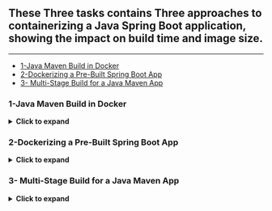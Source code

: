 ## These Three tasks contains **Three approaches** to containerizing a Java Spring Boot application, showing the impact on **build time** and **image size**.
---
- [1-Java Maven Build in Docker](#1--Java-Maven-Build-in-Docker)
- [2-Dockerizing a Pre-Built Spring Boot App](#2--Dockerizing-a-Pre-Built-Spring-Boot-App)
- [3- Multi-Stage Build for a Java Maven App](#3--multi-stage-build-for-a-java-maven-app)

### 1-Java Maven Build in Docker
<details>
<summary><strong>Click to expand</strong></summary>

### **Steps**

1. **Clone the Application**

```bash
git clone https://github.com/Ibrahim-Adel15/Docker-1.git
cd Docker-1
```

2. **Dockerfile**

```dockerfile
FROM maven:sapmachine

WORKDIR /app

COPY . .

RUN mvn package

CMD ["java","-jar","target/demo-0.0.1-SNAPSHOT.jar"]



EXPOSE 8080
```

4. **Build Docker Image**

```bash
docker build -t app1 .

```

- The First build:-  
![d2](https://github.com/user-attachments/assets/f32502a0-801c-4385-a866-373d301b554f)

- Note the **image size** (usually larger because Maven and build tools are included)
![d3](https://github.com/user-attachments/assets/4004e3e7-aa81-4a99-83a4-1017de3c1079)
  
5. **Run Container**

```bash
docker run -d -p 8081:8080 --name task-8 app1

```

6. **Test Application**

```bash
curl http://localhost:8081
```

7. **Stop and Delete Container**

```bash
docker stop task-8
docker rm task-8

```

**Observations:**

- **Image Size:** Large (~600-700 MB)

- **Build Time:** Long (Maven build inside image)
</details>

### 2-Dockerizing a Pre-Built Spring Boot App
<details>
<summary><strong>Click to expand</strong></summary>

### **Steps**

1. **Build the JAR File**

```bash
mvn package
```

2. **Dockerfile**

```dockerfile

FROM eclipse-temurin:17-jdk

WORKDIR /app


COPY Docker-1/target/demo-0.0.1-SNAPSHOT.jar app.jar


EXPOSE 8080

CMD ["java","-jar","app.jar"]

```

3. **Build Docker Image**

```bash
docker build -t app2 .
```

The First build:- a lot Faster than before.
-![E1](https://github.com/user-attachments/assets/911ebf8c-ef3e-4a76-88a5-280882b0494d)
 
- Note the **image size** (much smaller, ~400 MB)
![e11](https://github.com/user-attachments/assets/61a7f575-3ee7-4026-8dc9-66b97a7a6269)
   
4. **Run Container**

```bash
docker run -d -p 8081:8080 --name task-9 app2

```

5. **Test Application**

```bash
curl http://localhost:8081

```

6. **Stop and Delete Container**

```bash
docker stop task-9
docker rm task-9
```

**Observations:**

- **Image Size:** Smaller (~400 MB)

- **Build Time:** Faster (JAR already built outside Docker)
  
- [x]  Note:- all files + code are included as .zip in case you don't want to clone.
</details>

### **3- Multi-Stage Build for a Java Maven App**
<details>
<summary><strong>Click to expand</strong></summary>
This Task demonstrates how to use **Docker multi-stage builds** to create lightweight production images for Java applications.  
The project uses **Maven** to build the application and **Temurin JDK** to run it.

---

## **Objectives**

- Learn how to use Docker **multi-stage builds** for optimization.

- Understand how to separate build and runtime environments.

- Compare image sizes between full Maven builds and optimized runtime images.

---

## **📂 Application Overview**

This is a simple Java Spring Boot application that runs on port **8080** and displays a message confirming the app is running.

---

## **Dockerfile (Multi-Stage Build)**

```dockerfile
# ---------- Build Stage ----------
FROM maven:sapmachine AS build

WORKDIR /app


COPY . .

RUN mvn package

# ---------- Run Stage ----------
FROM eclipse-temurin:17-jdk

WORKDIR /app

COPY --from=build /app/target/*.jar app.jar

EXPOSE 8080

CMD ["java", "-jar", "app.jar"]
```

---

## **Steps**

### **1️⃣ Clone the Repository**

```bash
git clone https://github.com/Ibrahim-Adel15/Docker-1.git
cd Docker-1
```

---

### **2️⃣ Build the Multi-Stage Image**

```bash
docker build -t app3-multistage .
```

✅ **Note the image size** — it should be much smaller than a single-stage build, because only the JAR file and runtime dependencies are included.

![a2.jpg](C:\Users\bodey\Desktop\a2.jpg)

---

### **3️⃣ Run the Container**

```bash
docker run -d -p 8080:8080 --name app3 app3-multistage
```

---

### **4️⃣ Test the Application**

Use `curl` or your browser:

```bash
curl localhost:8080
```

✅ Expected output:

```
Hello from Spring Boot! (or similar app response)
```

---

### **5️⃣ Stop and Remove the Container**

```bash
docker stop app3
docker rm app3
```
</details>

